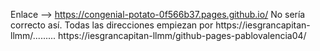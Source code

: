 Enlace --> https://congenial-potato-0f566b37.pages.github.io/
No sería correcto así. Todas las direcciones empiezan por https://iesgrancapitan-llmm/.........
https://iesgrancapitan-llmm/github-pages-pablovalencia04/
